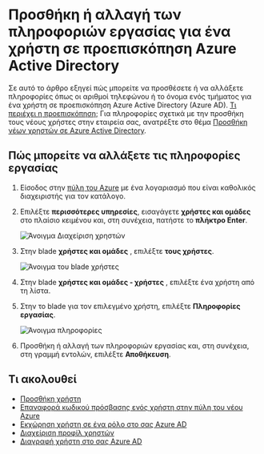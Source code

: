 <properties
    pageTitle="Προσθήκη ή αλλαγή των πληροφοριών εργασίας για ένα χρήστη στην υπηρεσία καταλόγου Azure Active Directory προεπισκόπηση | Microsoft Azure"
    description="Εξηγεί πώς μπορείτε να προσθέσετε αριθμούς τηλεφώνου, ονόματα τμημάτων και άλλες πληροφορίες εργασίας για ένα χρήστη στην υπηρεσία καταλόγου Azure Active Directory"
    services="active-directory"
    documentationCenter=""
    authors="curtand"
    manager="femila"
    editor=""/>

<tags
    ms.service="active-directory"
    ms.workload="identity"
    ms.tgt_pltfrm="na"
    ms.devlang="na"
    ms.topic="article"
    ms.date="09/12/2016"
    ms.author="curtand"/>

# <a name="add-or-change-work-information-for-a-user-in-azure-active-directory-preview"></a>Προσθήκη ή αλλαγή των πληροφοριών εργασίας για ένα χρήστη σε προεπισκόπηση Azure Active Directory

Σε αυτό το άρθρο εξηγεί πώς μπορείτε να προσθέσετε ή να αλλάξετε πληροφορίες όπως οι αριθμοί τηλεφώνου ή το όνομα ενός τμήματος για ένα χρήστη σε προεπισκόπηση Azure Active Directory (Azure AD). [Τι περιέχει η προεπισκόπηση;](active-directory-preview-explainer.md) Για πληροφορίες σχετικά με την προσθήκη τους νέους χρήστες στην εταιρεία σας, ανατρέξτε στο θέμα [Προσθήκη νέων χρηστών σε Azure Active Directory](active-directory-users-create-external-azure-portal.md).

## <a name="how-to-change-work-information"></a>Πώς μπορείτε να αλλάξετε τις πληροφορίες εργασίας

1.  Είσοδος στην [πύλη του Azure](https://portal.azure.com) με ένα λογαριασμό που είναι καθολικός διαχειριστής για τον κατάλογο.

2.  Επιλέξτε **περισσότερες υπηρεσίες**, εισαγάγετε **χρήστες και ομάδες** στο πλαίσιο κειμένου και, στη συνέχεια, πατήστε το **πλήκτρο Enter**.

    ![Άνοιγμα Διαχείριση χρηστών](./media/active-directory-users-work-info-azure-portal/create-users-user-management.png)

3.  Στην blade **χρήστες και ομάδες** , επιλέξτε **τους χρήστες**.

    ![Άνοιγμα του blade χρήστες](./media/active-directory-users-work-info-azure-portal/create-users-open-users-blade.png)

4. Στην blade **χρήστες και ομάδες - χρήστες** , επιλέξτε ένα χρήστη από τη λίστα.

5. Στην το blade για τον επιλεγμένο χρήστη, επιλέξτε **Πληροφορίες εργασίας**.

    ![Άνοιγμα πληροφορίες](./media/active-directory-users-work-info-azure-portal/active-directory-create-users-work-info.png)

6. Προσθήκη ή αλλαγή των πληροφοριών εργασίας και, στη συνέχεια, στη γραμμή εντολών, επιλέξτε **Αποθήκευση**.

## <a name="whats-next"></a>Τι ακολουθεί

- [Προσθήκη χρήστη](active-directory-users-create-azure-portal.md)
- [Επαναφορά κωδικού πρόσβασης ενός χρήστη στην πύλη του νέου Azure](active-directory-users-reset-password-azure-portal.md)
- [Εκχώρηση χρήστη σε ένα ρόλο στο σας Azure AD](active-directory-users-assign-role-azure-portal.md)
- [Διαχείριση προφίλ χρηστών](active-directory-users-profile-azure-portal.md)
- [Διαγραφή χρήστη στο σας Azure AD](active-directory-users-delete-user-azure-portal.md)
